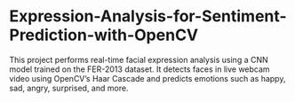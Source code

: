 # Expression-Analysis-for-Sentiment-Prediction-with-OpenCV
This project performs real-time facial expression analysis using a CNN model trained on the FER-2013 dataset. It detects faces in live webcam video using OpenCV’s Haar Cascade and predicts emotions such as happy, sad, angry, surprised, and more.
